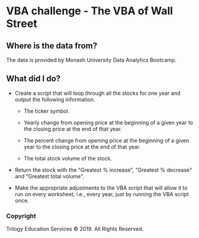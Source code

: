 # VBA challenge - The VBA of Wall Street


## Where is the data from?

The data is provided by Monash University Data Analytics Bootcamp.

## What did I do?

* Create a script that will loop through all the stocks for one year and output the following information.

  * The ticker symbol.

  * Yearly change from opening price at the beginning of a given year to the closing price at the end of that year.

  * The percent change from opening price at the beginning of a given year to the closing price at the end of that year.

  * The total stock volume of the stock.

* Return the stock with the "Greatest % increase", "Greatest % decrease" and "Greatest total volume".

* Make the appropriate adjustments to the VBA script that will allow it to run on every worksheet, i.e., every year, just by running the VBA script once.


### Copyright

Trilogy Education Services © 2019. All Rights Reserved.

